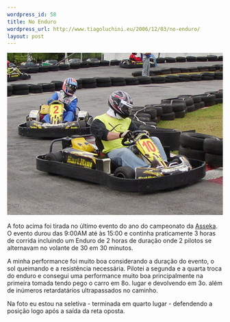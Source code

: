 ```yaml
--- 
wordpress_id: 58
title: No Enduro
wordpress_url: http://www.tiagoluchini.eu/2006/12/03/no-enduro/
layout: post
---
```

![Tiago - Seletiva Enduro 2006](/wp-content/uploads/2006/12/kart_tiago.jpg)

A foto acima foi tirada no último evento do ano do campeonato da [Asseka](http://www.asseka.com.br). O evento durou das 9:00AM até às 15:00 e continha praticamente 3 horas de corrida incluindo um Enduro de 2 horas de duração onde 2 pilotos se alternavam no volante de 30 em 30 minutos.

A minha performance foi muito boa considerando a duração do evento, o sol queimando e a resistência necessária. Pilotei a segunda e a quarta troca do enduro e consegui uma performance muito boa principalmente na primeira tomada tendo pego o carro em 8o. lugar e devolvendo em 3o. além de inúmeros retardatários ultrapassados no caminho.

Na foto eu estou na seletiva - terminada em quarto lugar - defendendo a posição logo após a saída da reta oposta.
